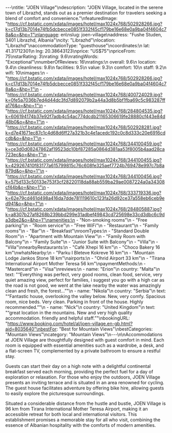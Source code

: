 ---\ntitle: "JOEN Village"\ndescription: "JOEN Village, located in the serene town of Librazhd, stands out as a premier destination for travelers seeking a blend of comfort and convenience."\nfeaturedImage: "https://cf.bstatic.com/xdata/images/hotel/max1024x768/502928266.jpg?k=c17d13b7014e74fb5dcbecce0851f332f45cf179be16e68e0a9ba04f4604c78a&o=&hp=1"\nlanguage: en\nslug: joen-village\naddress: "Fushe Studen, 3401 Librazhd, Albania"\ncity: "Librazhd"\nlocation: "Librazhd"\naccommodationType: "guesthouse"\ncoordinates:\n  lat: 41.31712301\n  lng: 20.38643123\nprice: "US$75"\npriceFrom: 75\nstarRating: 3\nrating: 9.6\nratingWords: "Exceptional"\nnumberOfReviews: 16\nratings:\n  overall: 9.6\n  location: 9.4\n  cleanliness: 9.8\n  facilities: 9.5\n  value: 9.3\n  comfort: 10\n  staff: 9.2\n  wifi: 10\nimages:\n  - "https://cf.bstatic.com/xdata/images/hotel/max1024x768/502928266.jpg?k=c17d13b7014e74fb5dcbecce0851f332f45cf179be16e68e0a9ba04f4604c78a&o=&hp=1"\n  - "https://cf.bstatic.com/xdata/images/hotel/max1024x768/400724029.jpg?k=0fe5a7036b7ed4d44dc3fd7d892079b2a44a3d8b5bf1fba69c5c983287ffa176&o=&hp=1"\n  - "https://cf.bstatic.com/xdata/images/hotel/max1024x768/284804535.jpg?k=606194174b37e92f7adb4c54ac774dcdb21165306619fe28880cf443e84d48b0&o=&hp=1"\n  - "https://cf.bstatic.com/xdata/images/hotel/max1024x768/502928281.jpg?k=d7e41671ec87c1c4d68d6ff27a321b3c4e1acedc192c0c8d333c20e6916cdcdb&o=&hp=1"\n  - "https://cf.bstatic.com/xdata/images/hotel/max1024x768/344100459.jpg?k=ce3d0d08247862af19523dc10bf87285a0864d381aa53f8005b4aad28ca723ec&o=&hp=1"\n  - "https://cf.bstatic.com/xdata/images/hotel/max1024x768/344100455.jpg?k=429267410f83177a615799815c76c608fe325aef7724b769478e997c7b8a879d&o=&hp=1"\n  - "https://cf.bstatic.com/xdata/images/hotel/max1024x768/344100456.jpg?k=575d133c50133e753f3cf28220118da88ab559ba29ae0087224a0a34308cf44b&o=&hp=1"\n  - "https://cf.bstatic.com/xdata/images/hotel/max1024x768/333719336.jpg?k=62e79cd461d498a416da7dde781119610c123fa26d92ce37a558eb6ceb9ed941&o=&hp=1"\n  - "https://cf.bstatic.com/xdata/images/hotel/max1024x768/284805887.jpg?k=a8307b27af8268b239bbd299e31adbef49843cd725698e33cd3dbc6c9da3dbe2&o=&hp=1"\namenities:\n  - "Non-smoking rooms"\n  - "Free parking"\n  - "Room service"\n  - "Free WiFi"\n  - "Restaurant"\n  - "Family rooms"\n  - "Bar"\n  - "Breakfast"\nroomTypes:\n  - "Standard Double Room"\n  - "Apartment with Mountain View"\n  - "Family Room with Balcony"\n  - "Family Suite"\n  - "Junior Suite with Balcony"\n  - "Villa"\n  - "Villa"\nnearbyRestaurants:\n  - "Café Xhepi 16 km"\n  - "Choco Bakery 16 km"\nwhatsNearby:\n  - "Parku I Bleteve Kokreve 16 km"\n  - "Mountain Lodge Jankos Stone 18 km"\nairports:\n  - "Ohrid Airport 33 km"\n  - "Tirana International Airport Mother Teresa 56 km"\npaymentMethods:\n  - "Mastercard"\n  - "Visa"\nreviews:\n  - name: "Erion"\n    country: "Malta"\n    text: "“Everything was perfect, very good rooms, clean food, service, very quiet amazing view, perfect for families, i suggest you go with a high car as the road is not good, we went at the lake nearby the water was amazingly clean and fresh, the forest...”"\n  - name: "Nikola"\n    country: "Serbia"\n    text: "“Fantastic house, overlooking the valley below. New, very comfy. Spacious room, nice beds. Very clean. Parking in front of the house. Highly recommended.”"\n  - name: "Nick"\n    country: "United Kingdom"\n    text: "“great location in the mountains. New and very high quality accommodation. friendly and helpful staff.”"\nbookingURL: "https://www.booking.com/hotel/al/joen-village.en-gb.html?aid=8035640"\nbestFor: "Best for Mountain Views"\nbestCategories: "Mountain Views"\ncategory: "Mountain Views"\n---\n\nAccommodations at JOEN Village are thoughtfully designed with guest comfort in mind. Each room is equipped with essential amenities such as a wardrobe, a desk, and a flat-screen TV, complemented by a private bathroom to ensure a restful stay.

Guests can start their day on a high note with a delightful continental breakfast served each morning, providing the perfect fuel for a day of exploration or relaxation. For those who enjoy the outdoors, JOEN Village presents an inviting terrace and is situated in an area renowned for cycling. The guest house facilitates adventure by offering bike hire, allowing guests to easily explore the picturesque surroundings.

Situated a considerable distance from the hustle and bustle, JOEN Village is 96 km from Tirana International Mother Teresa Airport, making it an accessible retreat for both local and international visitors. This establishment promises a memorable stay for all who visit, combining the essence of Albanian hospitality with the comforts of modern amenities.
